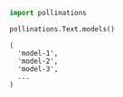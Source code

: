 ```python
import pollinations

pollinations.Text.models()

```

```
(
  'model-1',
  'model-2',
  'model-3',
  ...
)
```
